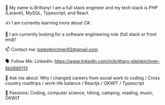 🤝 My name is Brittany! I am a full stack engineer and my tech stack is PHP (Laravel), MySQL, Typescript, and React. 

✍️ I am currently learning more about C#.

💼 I am currently looking for a software engineering role (full stack or front end)!

📫 Contact me: bsteinkirchner93@gmail.com

🗣 Follow Me: LinkedIn: https://www.linkedin.com/in/brittany-steinkirchner-6b0680113

💬 Ask me about: Why I changed careers from social work to coding / Cross country roadtrips / work-life balance / Reactjs / OKWIT / Typescript

💓 Passions: Coding, computer science, hiking, camping, reading, music, OKWIT
